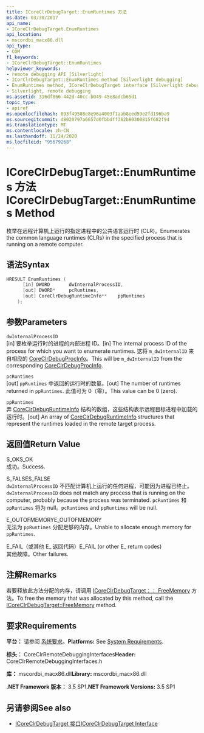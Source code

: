 ```yaml
---
title: ICoreClrDebugTarget::EnumRuntimes 方法
ms.date: 03/30/2017
api_name:
- ICoreClrDebugTarget.EnumRuntimes
api_location:
- mscordbi_macx86.dll
api_type:
- COM
f1_keywords:
- ICoreClrDebugTarget::EnumRuntimes
helpviewer_keywords:
- remote debugging API [Silverlight]
- ICorClrDebugTarget::EnumRuntimes method [Silverlight debugging]
- EnumRuntimes method, ICoreClrDebugTarget interface [Silverlight debugging]
- Silverlight, remote debugging
ms.assetid: 316df866-442d-40cc-b049-45e8adcb65d1
topic_type:
- apiref
ms.openlocfilehash: 093f49508e8e96a4003f1aab8eed59e2fd196ba9
ms.sourcegitcommit: d8020797a6657d0fbbdff362b80300815f682f94
ms.translationtype: MT
ms.contentlocale: zh-CN
ms.lasthandoff: 11/24/2020
ms.locfileid: "95679268"
---
```

# <a name="icoreclrdebugtargetenumruntimes-method"></a><span data-ttu-id="bf0ef-102">ICoreClrDebugTarget::EnumRuntimes 方法</span><span class="sxs-lookup"><span data-stu-id="bf0ef-102">ICoreClrDebugTarget::EnumRuntimes Method</span></span>

<span data-ttu-id="bf0ef-103">枚举在远程计算机上运行的指定进程中的公共语言运行时 (CLR)。</span><span class="sxs-lookup"><span data-stu-id="bf0ef-103">Enumerates the common language runtimes (CLRs) in the specified process that is running on a remote computer.</span></span>  
  
## <a name="syntax"></a><span data-ttu-id="bf0ef-104">语法</span><span class="sxs-lookup"><span data-stu-id="bf0ef-104">Syntax</span></span>  
  
```cpp  
HRESULT EnumRuntimes (  
      [in] DWORD       dwInternalProcessID,  
      [out] DWORD*     pcRuntimes,  
      [out] CoreClrDebugRuntimeInfo**    ppRuntimes  
    );  
```  
  
## <a name="parameters"></a><span data-ttu-id="bf0ef-105">参数</span><span class="sxs-lookup"><span data-stu-id="bf0ef-105">Parameters</span></span>  

 `dwInternalProcessID`  
 <span data-ttu-id="bf0ef-106">[in] 要枚举运行时的进程的内部进程 ID。</span><span class="sxs-lookup"><span data-stu-id="bf0ef-106">[in] The internal process ID of the process for which you want to enumerate runtimes.</span></span> <span data-ttu-id="bf0ef-107">这将 `m_dwInternalID` 来自相应的 [CoreClrDebugProcInfo](coreclrdebugprocinfo-structure.md)。</span><span class="sxs-lookup"><span data-stu-id="bf0ef-107">This will be `m_dwInternalID` from the corresponding [CoreClrDebugProcInfo](coreclrdebugprocinfo-structure.md).</span></span>  
  
 `pcRuntimes`  
 <span data-ttu-id="bf0ef-108">[out] `ppRuntimes` 中返回的运行时的数量。</span><span class="sxs-lookup"><span data-stu-id="bf0ef-108">[out] The number of runtimes returned in `ppRuntimes`.</span></span> <span data-ttu-id="bf0ef-109">此值可为 0（零）。</span><span class="sxs-lookup"><span data-stu-id="bf0ef-109">This value can be 0 (zero).</span></span>  
  
 `ppRuntimes`  
 <span data-ttu-id="bf0ef-110">弄 [CoreClrDebugRuntimeInfo](coreclrdebugruntimeinfo-structure.md) 结构的数组，这些结构表示远程目标进程中加载的运行时。</span><span class="sxs-lookup"><span data-stu-id="bf0ef-110">[out] An array of [CoreClrDebugRuntimeInfo](coreclrdebugruntimeinfo-structure.md) structures that represent the runtimes loaded in the remote target process.</span></span>  
  
## <a name="return-value"></a><span data-ttu-id="bf0ef-111">返回值</span><span class="sxs-lookup"><span data-stu-id="bf0ef-111">Return Value</span></span>  

 <span data-ttu-id="bf0ef-112">S_OK</span><span class="sxs-lookup"><span data-stu-id="bf0ef-112">S_OK</span></span>  
 <span data-ttu-id="bf0ef-113">成功。</span><span class="sxs-lookup"><span data-stu-id="bf0ef-113">Success.</span></span>  
  
 <span data-ttu-id="bf0ef-114">S_FALSE</span><span class="sxs-lookup"><span data-stu-id="bf0ef-114">S_FALSE</span></span>  
 <span data-ttu-id="bf0ef-115">`dwInternalProcessID` 不匹配计算机上运行的任何进程，可能因为进程已终止。</span><span class="sxs-lookup"><span data-stu-id="bf0ef-115">`dwInternalProcessID` does not match any process that is running on the computer, probably because the process was terminated.</span></span> <span data-ttu-id="bf0ef-116">`pcRuntimes` 和 `ppRuntimes` 将为 null。</span><span class="sxs-lookup"><span data-stu-id="bf0ef-116">`pcRuntimes` and `ppRuntimes` will be null.</span></span>  
  
 <span data-ttu-id="bf0ef-117">E_OUTOFMEMORY</span><span class="sxs-lookup"><span data-stu-id="bf0ef-117">E_OUTOFMEMORY</span></span>  
 <span data-ttu-id="bf0ef-118">无法为 `ppRuntimes` 分配足够的内存。</span><span class="sxs-lookup"><span data-stu-id="bf0ef-118">Unable to allocate enough memory for `ppRuntimes`.</span></span>  
  
 <span data-ttu-id="bf0ef-119">E_FAIL（或其他 E_ 返回代码）</span><span class="sxs-lookup"><span data-stu-id="bf0ef-119">E_FAIL (or other E_ return codes)</span></span>  
 <span data-ttu-id="bf0ef-120">其他故障。</span><span class="sxs-lookup"><span data-stu-id="bf0ef-120">Other failures.</span></span>  
  
## <a name="remarks"></a><span data-ttu-id="bf0ef-121">注解</span><span class="sxs-lookup"><span data-stu-id="bf0ef-121">Remarks</span></span>  

 <span data-ttu-id="bf0ef-122">若要释放此方法分配的内存，请调用 [ICoreClrDebugTarget：： FreeMemory](icoreclrdebugtarget-freememory-method.md) 方法。</span><span class="sxs-lookup"><span data-stu-id="bf0ef-122">To free the memory that was allocated by this method, call the [ICoreClrDebugTarget::FreeMemory](icoreclrdebugtarget-freememory-method.md) method.</span></span>  
  
## <a name="requirements"></a><span data-ttu-id="bf0ef-123">要求</span><span class="sxs-lookup"><span data-stu-id="bf0ef-123">Requirements</span></span>  

 <span data-ttu-id="bf0ef-124">**平台：** 请参阅 [系统要求](../../get-started/system-requirements.md)。</span><span class="sxs-lookup"><span data-stu-id="bf0ef-124">**Platforms:** See [System Requirements](../../get-started/system-requirements.md).</span></span>  
  
 <span data-ttu-id="bf0ef-125">**标头：** CoreClrRemoteDebuggingInterfaces</span><span class="sxs-lookup"><span data-stu-id="bf0ef-125">**Header:** CoreClrRemoteDebuggingInterfaces.h</span></span>  
  
 <span data-ttu-id="bf0ef-126">**库：** mscordbi_macx86.dll</span><span class="sxs-lookup"><span data-stu-id="bf0ef-126">**Library:** mscordbi_macx86.dll</span></span>  
  
 <span data-ttu-id="bf0ef-127">**.NET Framework 版本：** 3.5 SP1</span><span class="sxs-lookup"><span data-stu-id="bf0ef-127">**.NET Framework Versions:** 3.5 SP1</span></span>  
  
## <a name="see-also"></a><span data-ttu-id="bf0ef-128">另请参阅</span><span class="sxs-lookup"><span data-stu-id="bf0ef-128">See also</span></span>

- [<span data-ttu-id="bf0ef-129">ICoreClrDebugTarget 接口</span><span class="sxs-lookup"><span data-stu-id="bf0ef-129">ICoreClrDebugTarget Interface</span></span>](icoreclrdebugtarget-interface.md)
